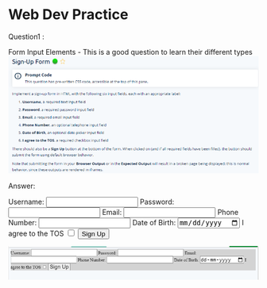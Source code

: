 # Web Dev Practice
Question1 :

Form Input Elements - This is a good question to learn their different types
![Alt text](image.png)

Answer:
<!-- Write your code here. -->
<div bgcolor="white">
  <form>
  <label for="uname">Username: </label>
  <input type="text" id="uname" name="uname" required>
  <label for="pward">Password: </label>
  <input type="Password" id="pward" name="pward" required>
  <label for="email">Email: </label>
  <input type="email" id="email" name="email" required>
  <label for="pnumber">Phone Number: </label>
  <input type="tel" id="pnumber" name="pnumber">
  <label for="dob">Date of Birth: </label>
  <input type="date" id="dob" name="dob">
    <label for="cbox">I agree to the TOS </label>
  <input type="checkbox" id="cbox" name="cbox" required>
  <button type="submit">Sign Up</button>
    </form>
</div>
<!-- Delete this line. -->

![Alt text](image-1.png)